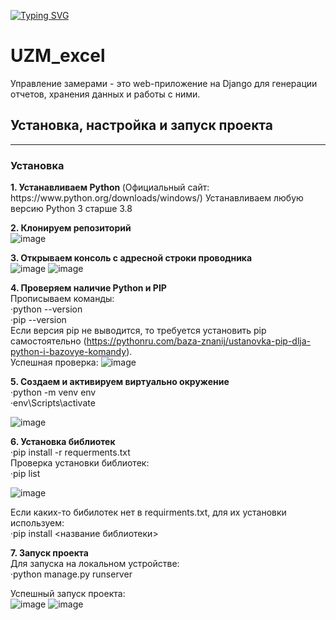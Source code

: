 <!---Пример кода-->
[![Typing SVG](https://readme-typing-svg.herokuapp.com?color=%d9eb0f&lines=Управление+замерами)](https://git.io/typing-svg)
# UZM_excel
Управление замерами - это web-приложение на Django для генерации отчетов, хранения данных и работы с ними.  
<h2> Установка, настройка и запуск проекта </h3>
<hr>
<h3> Установка </h3>  
<b>1. Устанавливаем Python </b> (Официальный сайт: https://www.python.org/downloads/windows/)  
Устанавливаем любую версию Python 3 старше 3.8  

<b>2. Клонируем репозиторий </b>  
![image](https://user-images.githubusercontent.com/79474789/235148752-3631ffa7-706b-413a-9227-e5cbd2853cf2.png)

<b>3. Открываем консоль с адресной строки проводника </b>  
![image](https://user-images.githubusercontent.com/79474789/235149056-96bf3d1c-7892-41d2-bd52-6fdaab85b71e.png)
![image](https://user-images.githubusercontent.com/79474789/235149078-20b69f43-f89b-43fd-8016-4d70562e14f9.png)

<b>4. Проверяем наличие Python и PIP </b>  
Прописываем команды:   
·python --version  
·pip --version  
Если версия pip не выводится, 
то требуется установить pip самостоятельно 
(https://pythonru.com/baza-znanij/ustanovka-pip-dlja-python-i-bazovye-komandy).  
Успешная проверка:
![image](https://user-images.githubusercontent.com/79474789/235150465-ba2ebfae-dc96-43f6-ba28-9d07098327a9.png)

<b>5. Создаем и активируем виртуально окружение </b>  
·python -m venv env   
·env\Scripts\activate  

![image](https://user-images.githubusercontent.com/79474789/235152459-60821dd4-c0dd-4dd1-99f0-457258d3c7ad.png)

<b>6. Установка библиотек </b>  
·pip install -r requerments.txt  
Проверка установки библиотек:  
·pip list

![image](https://user-images.githubusercontent.com/79474789/235153388-dd2b0970-604b-41c9-8c01-6471d642f6d7.png)

Если каких-то бибилотек нет в requirments.txt, для их установки используем:  
·pip install <название библиотеки>  

<b>7. Запуск проекта </b>  
Для запуска на локальном устройстве:  
·python manage.py runserver   

Успешный запуск проекта:  
![image](https://user-images.githubusercontent.com/79474789/235154129-0846adac-7f23-401d-b8f9-6c953eee95d1.png)
![image](https://user-images.githubusercontent.com/79474789/235154229-24506897-d013-44ba-ace5-0c20d46363cb.png)


